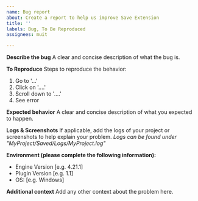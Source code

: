 ```yaml
---
name: Bug report
about: Create a report to help us improve Save Extension
title: ''
labels: Bug, To Be Reproduced
assignees: muit

---
```


**Describe the bug**
A clear and concise description of what the bug is.

**To Reproduce**
Steps to reproduce the behavior:
1. Go to '...'
2. Click on '....'
3. Scroll down to '....'
4. See error

**Expected behavior**
A clear and concise description of what you expected to happen.

**Logs & Screenshots**
If applicable, add the logs of your project or screenshots to help explain your problem.
*Logs can be found under "MyProject/Saved/Logs/MyProject.log"*

**Environment (please complete the following information):**
 - Engine Version [e.g. 4.21.1]
 - Plugin Version [e.g. 1.1]
 - OS: [e.g. Windows]

**Additional context**
Add any other context about the problem here.
